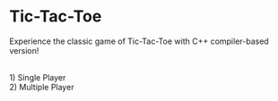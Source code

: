 # Tic-Tac-Toe
Experience the classic game of Tic-Tac-Toe with C++ compiler-based version!

<br>1) Single Player
<br>2) Multiple Player
